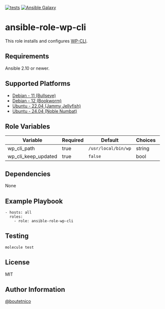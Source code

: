 [![tests](https://github.com/boutetnico/ansible-role-wp-cli/workflows/Test%20ansible%20role/badge.svg)](https://github.com/boutetnico/ansible-role-wp-cli/actions?query=workflow%3A%22Test+ansible+role%22)
[![Ansible Galaxy](https://img.shields.io/badge/galaxy-boutetnico.wp_cli-blue.svg)](https://galaxy.ansible.com/boutetnico/wp_cli)

ansible-role-wp-cli
===================

This role installs and configures [WP-CLI](https://wp-cli.org/).

Requirements
------------

Ansible 2.10 or newer.

Supported Platforms
-------------------

- [Debian - 11 (Bullseye)](https://wiki.debian.org/DebianBullseye)
- [Debian - 12 (Bookworm)](https://wiki.debian.org/DebianBookworm)
- [Ubuntu - 22.04 (Jammy Jellyfish)](http://releases.ubuntu.com/22.04/)
- [Ubuntu - 24.04 (Noble Numbat)](http://releases.ubuntu.com/24.04/)

Role Variables
--------------

| Variable            | Required | Default             | Choices   | Comments                                 |
|---------------------|----------|---------------------|-----------|------------------------------------------|
| wp_cli_path         | true     | `/usr/local/bin/wp` | string    |                                          |
| wp_cli_keep_updated | true     | `false`             | bool      |                                          |

Dependencies
------------

None

Example Playbook
----------------

    - hosts: all
      roles:
        - role: ansible-role-wp-cli

Testing
-------

    molecule test

License
-------

MIT

Author Information
------------------

[@boutetnico](https://github.com/boutetnico)

